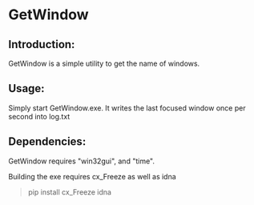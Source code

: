 # GetWindow
## Introduction:
GetWindow is a simple utility to get the name of windows.
    
## Usage:
Simply start GetWindow.exe. It writes the last focused window once per second into log.txt
    
## Dependencies:
GetWindow requires "win32gui", and "time".

Building the exe requires cx_Freeze as well as idna
>pip install cx_Freeze idna

